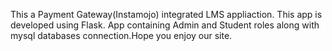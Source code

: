 This a Payment Gateway(Instamojo) integrated LMS appliaction. This app is developed using Flask. App containing Admin and Student roles along with mysql databases connection.Hope you enjoy our site.
